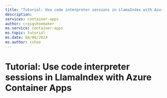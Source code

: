 ```yaml
---
title: "Tutorial: Use code interpreter sessions in LlamaIndex with Azure Container Apps"
description: 
services: container-apps
author: craigshoemaker
ms.service: container-apps
ms.topic: tutorial
ms.date: 04/04/2024
ms.author: cshoe
---
```


# Tutorial: Use code interpreter sessions in LlamaIndex with Azure Container Apps
